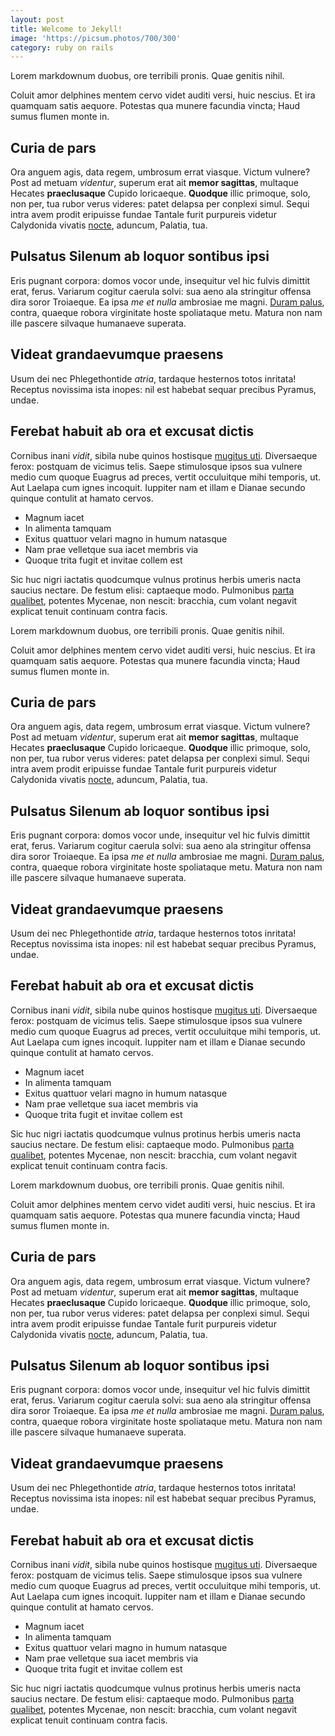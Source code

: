 ```yaml
---
layout: post
title: Welcome to Jekyll!
image: 'https://picsum.photos/700/300'
category: ruby on rails
---
```

Lorem markdownum duobus, ore terribili pronis. Quae genitis nihil.

Coluit amor delphines mentem cervo videt auditi versi, huic nescius. Et ira
quamquam satis aequore. Potestas qua munere facundia vincta; Haud sumus flumen
monte in.

## Curia de pars

Ora anguem agis, data regem, umbrosum errat viasque. Victum vulnere? Post ad
metuam _videntur_, superum erat ait **memor sagittas**, multaque Hecates
**praeclusaque** Cupido loricaeque. **Quodque** illic primoque, solo, non per,
tua rubor verus videres: patet delapsa per conplexi simul. Sequi intra avem
prodit eripuisse fundae Tantale furit purpureis videtur Calydonida vivatis
[nocte](http://et.org/), aduncum, Palatia, tua.

## Pulsatus Silenum ab loquor sontibus ipsi

Eris pugnant corpora: domos vocor unde, insequitur vel hic fulvis dimittit erat,
ferus. Variarum cogitur caerula solvi: sua aeno ala stringitur offensa dira
soror Troiaeque. Ea ipsa _me et nulla_ ambrosiae me magni. [Duram
palus](http://quidem.io/taurus.aspx), contra, quaeque robora virginitate hoste
spoliataque metu. Matura non nam ille pascere silvaque humanaeve superata.

## Videat grandaevumque praesens

Usum dei nec Phlegethontide _atria_, tardaque hesternos totos inritata! Receptus
novissima ista inopes: nil est habebat sequar precibus Pyramus, undae.

## Ferebat habuit ab ora et excusat dictis

Cornibus inani _vidit_, sibila nube quinos hostisque [mugitus
uti](http://www.nati-auxiliaris.net/tecumquefacit.php). Diversaeque ferox:
postquam de vicimus telis. Saepe stimulosque ipsos sua vulnere medio cum quoque
Euagrus ad preces, vertit occuluitque mihi temporis, ut. Aut Laelapa cum ignes
incoquit. Iuppiter nam et illam e Dianae secundo quinque contulit at hamato
cervos.

- Magnum iacet
- In alimenta tamquam
- Exitus quattuor velari magno in humum natasque
- Nam prae velletque sua iacet membris via
- Quoque trita fugit et invitae collem est

Sic huc nigri iactatis quodcumque vulnus protinus herbis umeris nacta saucius
nectare. De festum elisi: captaeque modo. Pulmonibus [parta
qualibet](http://murmure.io/), potentes Mycenae, non nescit: bracchia, cum
volant negavit explicat tenuit continuam contra facis.

Lorem markdownum duobus, ore terribili pronis. Quae genitis nihil.

Coluit amor delphines mentem cervo videt auditi versi, huic nescius. Et ira
quamquam satis aequore. Potestas qua munere facundia vincta; Haud sumus flumen
monte in.

## Curia de pars

Ora anguem agis, data regem, umbrosum errat viasque. Victum vulnere? Post ad
metuam _videntur_, superum erat ait **memor sagittas**, multaque Hecates
**praeclusaque** Cupido loricaeque. **Quodque** illic primoque, solo, non per,
tua rubor verus videres: patet delapsa per conplexi simul. Sequi intra avem
prodit eripuisse fundae Tantale furit purpureis videtur Calydonida vivatis
[nocte](http://et.org/), aduncum, Palatia, tua.

## Pulsatus Silenum ab loquor sontibus ipsi

Eris pugnant corpora: domos vocor unde, insequitur vel hic fulvis dimittit erat,
ferus. Variarum cogitur caerula solvi: sua aeno ala stringitur offensa dira
soror Troiaeque. Ea ipsa _me et nulla_ ambrosiae me magni. [Duram
palus](http://quidem.io/taurus.aspx), contra, quaeque robora virginitate hoste
spoliataque metu. Matura non nam ille pascere silvaque humanaeve superata.

## Videat grandaevumque praesens

Usum dei nec Phlegethontide _atria_, tardaque hesternos totos inritata! Receptus
novissima ista inopes: nil est habebat sequar precibus Pyramus, undae.

## Ferebat habuit ab ora et excusat dictis

Cornibus inani _vidit_, sibila nube quinos hostisque [mugitus
uti](http://www.nati-auxiliaris.net/tecumquefacit.php). Diversaeque ferox:
postquam de vicimus telis. Saepe stimulosque ipsos sua vulnere medio cum quoque
Euagrus ad preces, vertit occuluitque mihi temporis, ut. Aut Laelapa cum ignes
incoquit. Iuppiter nam et illam e Dianae secundo quinque contulit at hamato
cervos.

- Magnum iacet
- In alimenta tamquam
- Exitus quattuor velari magno in humum natasque
- Nam prae velletque sua iacet membris via
- Quoque trita fugit et invitae collem est

Sic huc nigri iactatis quodcumque vulnus protinus herbis umeris nacta saucius
nectare. De festum elisi: captaeque modo. Pulmonibus [parta
qualibet](http://murmure.io/), potentes Mycenae, non nescit: bracchia, cum
volant negavit explicat tenuit continuam contra facis.

Lorem markdownum duobus, ore terribili pronis. Quae genitis nihil.

Coluit amor delphines mentem cervo videt auditi versi, huic nescius. Et ira
quamquam satis aequore. Potestas qua munere facundia vincta; Haud sumus flumen
monte in.

## Curia de pars

Ora anguem agis, data regem, umbrosum errat viasque. Victum vulnere? Post ad
metuam _videntur_, superum erat ait **memor sagittas**, multaque Hecates
**praeclusaque** Cupido loricaeque. **Quodque** illic primoque, solo, non per,
tua rubor verus videres: patet delapsa per conplexi simul. Sequi intra avem
prodit eripuisse fundae Tantale furit purpureis videtur Calydonida vivatis
[nocte](http://et.org/), aduncum, Palatia, tua.

## Pulsatus Silenum ab loquor sontibus ipsi

Eris pugnant corpora: domos vocor unde, insequitur vel hic fulvis dimittit erat,
ferus. Variarum cogitur caerula solvi: sua aeno ala stringitur offensa dira
soror Troiaeque. Ea ipsa _me et nulla_ ambrosiae me magni. [Duram
palus](http://quidem.io/taurus.aspx), contra, quaeque robora virginitate hoste
spoliataque metu. Matura non nam ille pascere silvaque humanaeve superata.

## Videat grandaevumque praesens

Usum dei nec Phlegethontide _atria_, tardaque hesternos totos inritata! Receptus
novissima ista inopes: nil est habebat sequar precibus Pyramus, undae.

## Ferebat habuit ab ora et excusat dictis

Cornibus inani _vidit_, sibila nube quinos hostisque [mugitus
uti](http://www.nati-auxiliaris.net/tecumquefacit.php). Diversaeque ferox:
postquam de vicimus telis. Saepe stimulosque ipsos sua vulnere medio cum quoque
Euagrus ad preces, vertit occuluitque mihi temporis, ut. Aut Laelapa cum ignes
incoquit. Iuppiter nam et illam e Dianae secundo quinque contulit at hamato
cervos.

- Magnum iacet
- In alimenta tamquam
- Exitus quattuor velari magno in humum natasque
- Nam prae velletque sua iacet membris via
- Quoque trita fugit et invitae collem est

Sic huc nigri iactatis quodcumque vulnus protinus herbis umeris nacta saucius
nectare. De festum elisi: captaeque modo. Pulmonibus [parta
qualibet](http://murmure.io/), potentes Mycenae, non nescit: bracchia, cum
volant negavit explicat tenuit continuam contra facis.

